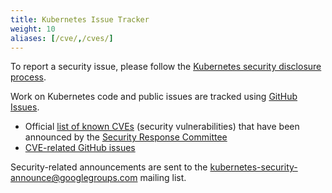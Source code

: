 ```yaml
---
title: Kubernetes Issue Tracker
weight: 10
aliases: [/cve/,/cves/]
---
```


To report a security issue, please follow the [Kubernetes security disclosure process](/docs/kubernetes/en/reference/issues-security/security/#report-a-vulnerability).

Work on Kubernetes code and public issues are tracked using [GitHub Issues](https://github.com/kubernetes/kubernetes/issues/).

* Official [list of known CVEs](/docs/kubernetes/en/reference/issues-security/official-cve-feed/)
  (security vulnerabilities) that have been announced by the
  [Security Response Committee](https://github.com/kubernetes/committee-security-response)
* [CVE-related GitHub issues](https://github.com/kubernetes/kubernetes/issues?utf8=%E2%9C%93&q=is%3Aissue+label%3Aarea%2Fsecurity+in%3Atitle+CVE)

Security-related announcements are sent to the [kubernetes-security-announce@googlegroups.com](https://groups.google.com/forum/#!forum/kubernetes-security-announce) mailing list.